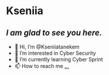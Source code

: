 # Kseniia
## _I am glad to see you here._
- 👋 Hi, I’m @Kseniiatanekem
- 👀 I’m interested in Cyber Security
- 🌱 I’m currently learning Cyber Sprint
- 📫 How to reach me [...](https://www.linkedin.com/in/kseniia-tanekem-225b95322/)

<!---
Kseniiatanekem/Kseniiatanekem is a ✨ special ✨ repository because its `README.md` (this file) appears on your GitHub profile.
You can click the Preview link to take a look at your changes.
--->

